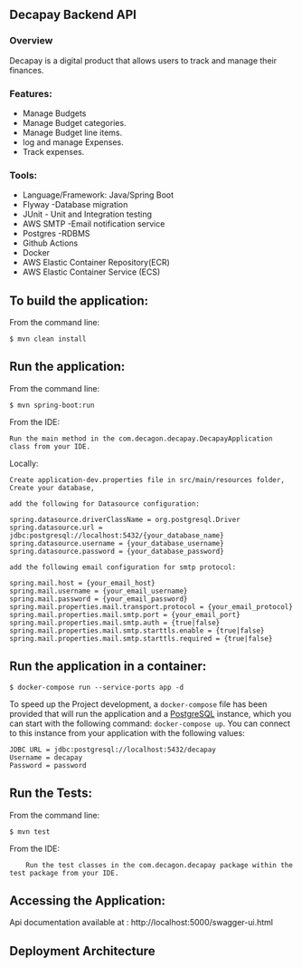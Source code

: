 

## Decapay Backend API

### Overview

Decapay is a digital product that allows users to track and manage their finances.

### Features:
- Manage Budgets
- Manage Budget categories.
- Manage Budget line items.
- log and manage Expenses.
- Track expenses.

### Tools:
- Language/Framework: Java/Spring Boot
- Flyway -Database migration
- JUnit - Unit and Integration testing
- AWS SMTP -Email notification service
- Postgres -RDBMS
- Github Actions
- Docker
- AWS Elastic Container Repository(ECR)
- AWS Elastic Container Service (ECS)



To build the application:
-------------------
From the command line:

	$ mvn clean install

Run the application:
-------------------
From the command line:

    $ mvn spring-boot:run

From the IDE:

    Run the main method in the com.decagon.decapay.DecapayApplication class from your IDE.

Locally:

    Create application-dev.properties file in src/main/resources folder,
    Create your database,
   
    add the following for Datasource configuration:
    
    spring.datasource.driverClassName = org.postgresql.Driver
    spring.datasource.url = jdbc:postgresql://localhost:5432/{your_database_name}
    spring.datasource.username = {your_database_username}
    spring.datasource.password = {your_database_password}

    add the following email configuration for smtp protocol:

    spring.mail.host = {your_email_host}
    spring.mail.username = {your_email_username}
    spring.mail.password = {your_email_password}
    spring.mail.properties.mail.transport.protocol = {your_email_protocol}
    spring.mail.properties.mail.smtp.port = {your_email_port}
    spring.mail.properties.mail.smtp.auth = {true|false}
    spring.mail.properties.mail.smtp.starttls.enable = {true|false}
    spring.mail.properties.mail.smtp.starttls.required = {true|false}

Run the application in a container:
-------------------
	$ docker-compose run --service-ports app -d

To speed up the Project development, a `docker-compose` file has been provided that
will run the application and a [PostgreSQL](https://www.postgresql.org/) instance,
which you can start with the following command: `docker-compose up`. You can connect to
this instance from your application with the following values:

```
JDBC URL = jdbc:postgresql://localhost:5432/decapay
Username = decapay
Password = password
```
Run the Tests:
-------------------
From the command line:

    $ mvn test

From the IDE:
    
        Run the test classes in the com.decagon.decapay package within the test package from your IDE.


Accessing the Application:
-------------------
Api documentation available at : http://localhost:5000/swagger-ui.html


Deployment Architecture
-------------------